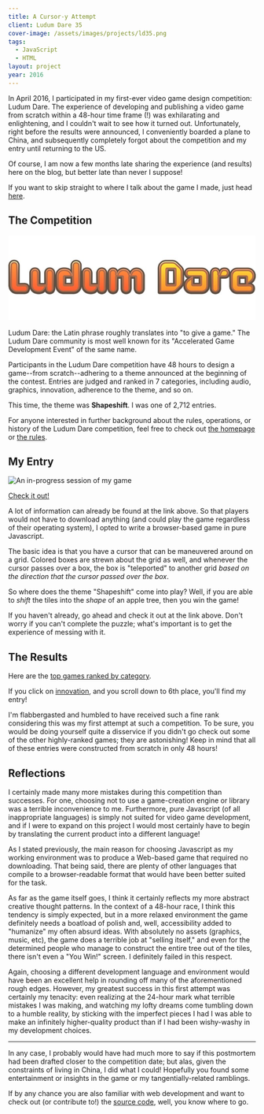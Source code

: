 ```yaml
---
title: A Cursor-y Attempt
client: Ludum Dare 35
cover-image: /assets/images/projects/ld35.png
tags:
  - JavaScript
  - HTML
layout: project
year: 2016
---
```

In April 2016, I participated in my first-ever video game design competition:
Ludum Dare. The experience of developing and publishing a video game from
scratch within a 48-hour time frame (!) was exhilarating and enlightening, and I
couldn't wait to see how it turned out. Unfortunately, right before the results
were announced, I conveniently boarded a plane to China, and subsequently
completely forgot about the competition and my entry until returning to the US.

Of course, I am now a few months late sharing the experience (and results) here
on the blog, but better late than never I suppose!

If you want to skip straight to where I talk about the game I made, just head
[here](#myentry).

## The Competition

![Ludum Dare logo](/assets/images/2016/06/ludum-dare-long.jpg)

Ludum Dare: the Latin phrase roughly translates into "to give a game." The Ludum
Dare community is most well known for its "Accelerated Game Development Event"
of the same name.

Participants in the Ludum Dare competition have 48 hours to design a game--from
scratch--adhering to a theme announced at the beginning of the contest. Entries
are judged and ranked in 7 categories, including audio, graphics, innovation,
adherence to the theme, and so on.

This time, the theme was **Shapeshift**. I was one of 2,712 entries.

For anyone interested in further background about the rules, operations, or
history of the Ludum Dare competition, feel free to check out [the
homepage](http://ludumdare.com/compo/) or [the
rules](http://ludumdare.com/compo/rules/).

## My Entry <a id="myentry"></a>

![An in-progress session of my
game](/assets/images/2016/06/Screenshot-from-2016-06-27-14-42-04.png)

[Check it out!](/LD35)

A lot of information can already be found at the link above. So that players
would not have to download anything (and could play the game regardless of their
operating system), I opted to write a browser-based game in pure Javascript.

The basic idea is that you have a cursor that can be maneuvered around on a
grid. Colored boxes are strewn about the grid as well, and whenever the cursor
passes over a box, the box is "teleported" to another grid *based on the
direction that the cursor passed over the box*.

So where does the theme "Shapeshift" come into play? Well, if you are able to
*shift* the tiles into the *shape* of an apple tree, then you win the game!

If you haven't already, go ahead and check it out at the link above. Don't worry
if you can't complete the puzzle; what's important is to get the experience of
messing with it.

## The Results

Here are the [top games ranked by
category](http://ludumdare.com/compo/ludum-dare-35/).

If you click on
[innovation](http://ludumdare.com/compo/ludum-dare-35/?action=top&cat=Innovation),
and you scroll down to 6th place, you'll find my entry!

I'm flabbergasted and humbled to have received such a fine rank considering this
was my first attempt at such a competition. To be sure, you would be doing
yourself quite a disservice if you didn't go check out some of the other
highly-ranked games; they are astonishing! Keep in mind that all of these
entries were constructed from scratch in only 48 hours!

## Reflections

I certainly made many more mistakes during this competition than successes. For
one, choosing not to use a game-creation engine or library was a terrible
inconvenience to me. Furthermore, pure Javascript (of all inappropriate
languages) is simply not suited for video game development, and if I were to
expand on this project I would most certainly have to begin by translating the
current product into a different language!

As I stated previously, the main reason for choosing Javascript as my working
environment was to produce a Web-based game that required no downloading. That
being said, there are plenty of other languages that compile to a
browser-readable format that would have been better suited for the task.

As far as the game itself goes, I think it certainly reflects my more abstract
creative thought patterns. In the context of a 48-hour race, I think this
tendency is simply expected, but in a more relaxed environment the game
definitely needs a boatload of polish and, well, accessibility added to
"humanize" my often absurd ideas. With absolutely no assets (graphics, music,
etc), the game does a terrible job at "selling itself," and even for the
determined people who manage to construct the entire tree out of the tiles,
there isn't even a "You Win!" screen. I definitely failed in this respect.

Again, choosing a different development language and environment would have been
an excellent help in rounding off many of the aforementioned rough edges.
However, my greatest success in this first attempt was certainly my tenacity:
even realizing at the 24-hour mark what terrible mistakes I was making, and
watching my lofty dreams come tumbling down to a humble reality, by sticking
with the imperfect pieces I had I was able to make an infinitely higher-quality
product than if I had been wishy-washy in my development choices.

---

In any case, I probably would have had much more to say if this postmortem had
been drafted closer to the competition date; but alas, given the constraints of
living in China, I did what I could! Hopefully you found some entertainment or
insights in the game or my tangentially-related ramblings.

If by any chance you are also familiar with web development and want to check
out (or contribute to!) the [source code](https://github.com/neillrobson/LD35),
well, you know where to go.
